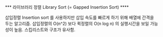*** 라이브러리 정렬 Library Sort (= Gapped Insertion Sort) ****

삽입정렬 Insertion sort 를 사용하지만 삽입 속도를 빠르게 하기 위해 배열에 간격을 두는 알고리즘.
삽입정렬의 O(n^2) 보다 퀵정렬의 O(n log n) 의 실행시간을 보일 가능성이 높음.
스킵리스트와 구조가 유사함.

